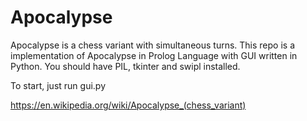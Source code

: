 # Apocalypse
Apocalypse is a chess variant with simultaneous turns. This repo is a implementation of Apocalypse in Prolog Language with GUI written in Python.
You should have PIL, tkinter and swipl installed.

To start, just run gui.py


https://en.wikipedia.org/wiki/Apocalypse_(chess_variant)
